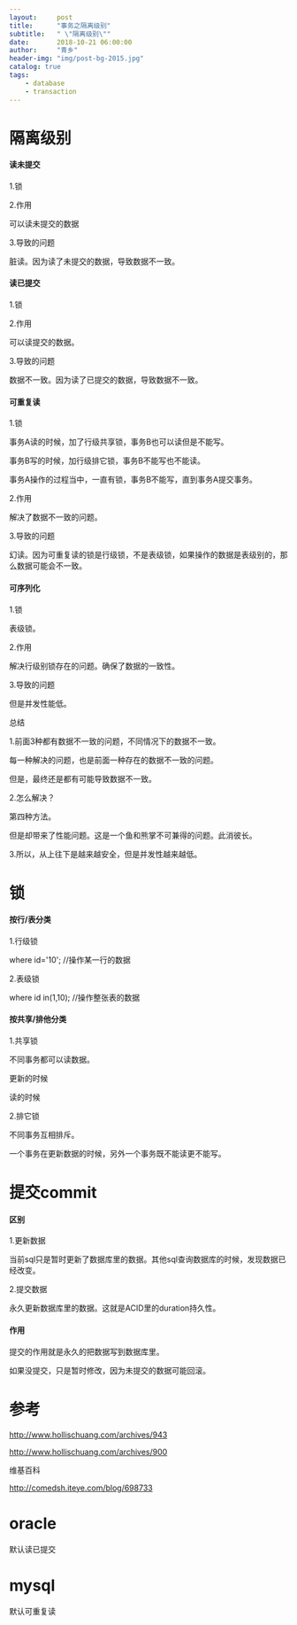 ```yaml
---
layout:     post
title:      "事务之隔离级别"
subtitle:   " \"隔离级别\""
date:       2018-10-21 06:00:00
author:     "青乡"
header-img: "img/post-bg-2015.jpg"
catalog: true
tags:
    - database
    - transaction
---
```



# 隔离级别

#### 读未提交

1.锁

2.作用

可以读未提交的数据

3.导致的问题

脏读。因为读了未提交的数据，导致数据不一致。



#### 读已提交

1.锁

2.作用

可以读提交的数据。

3.导致的问题

数据不一致。因为读了已提交的数据，导致数据不一致。




#### 可重复读

1.锁

事务A读的时候，加了行级共享锁，事务B也可以读但是不能写。

事务B写的时候，加行级排它锁，事务B不能写也不能读。



事务A操作的过程当中，一直有锁，事务B不能写，直到事务A提交事务。



2.作用

解决了数据不一致的问题。



3.导致的问题

幻读。因为可重复读的锁是行级锁，不是表级锁，如果操作的数据是表级别的，那么数据可能会不一致。




#### 可序列化

1.锁

表级锁。



2.作用

解决行级别锁存在的问题。确保了数据的一致性。



3.导致的问题

但是并发性能低。




总结

1.前面3种都有数据不一致的问题，不同情况下的数据不一致。

每一种解决的问题，也是前面一种存在的数据不一致的问题。

但是，最终还是都有可能导致数据不一致。



2.怎么解决？

第四种方法。

但是却带来了性能问题。这是一个鱼和熊掌不可兼得的问题。此消彼长。



3.所以，从上往下是越来越安全，但是并发性越来越低。






# 锁

#### 按行/表分类

1.行级锁

where id='10'; //操作某一行的数据



2.表级锁

where id in(1,10);  //操作整张表的数据





#### 按共享/排他分类

1.共享锁

不同事务都可以读数据。

更新的时候

读的时候



2.排它锁

不同事务互相排斥。

一个事务在更新数据的时候，另外一个事务既不能读更不能写。





# 提交commit

#### 区别

1.更新数据

当前sql只是暂时更新了数据库里的数据。其他sql查询数据库的时候，发现数据已经改变。



2.提交数据

永久更新数据库里的数据。这就是ACID里的duration持久性。



#### 作用

提交的作用就是永久的把数据写到数据库里。

如果没提交，只是暂时修改，因为未提交的数据可能回滚。





# 参考

http://www.hollischuang.com/archives/943

http://www.hollischuang.com/archives/900



维基百科



http://comedsh.iteye.com/blog/698733




# oracle
默认读已提交

# mysql
默认可重复读




